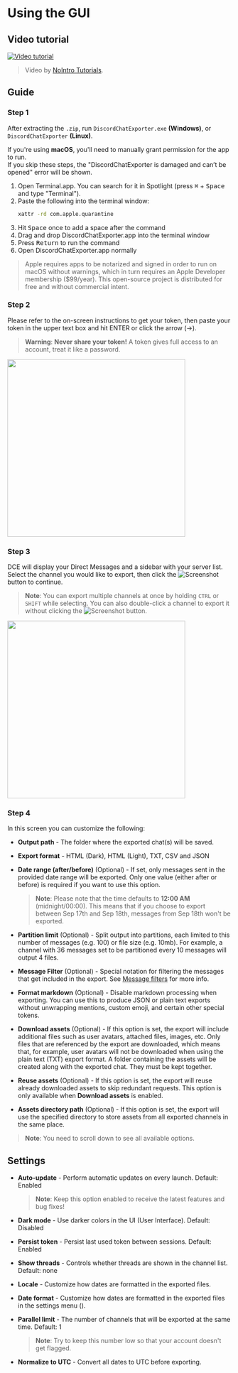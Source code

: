 # Using the GUI

## Video tutorial

[![Video tutorial](https://i.ytimg.com/vi/jjtu0VQXV7I/hqdefault.jpg)](https://youtube.com/watch?v=jjtu0VQXV7I)

> Video by [NoIntro Tutorials](https://youtube.com/channel/UCFezKSxdNKJe77-hYiuXu3Q).

## Guide

### Step 1

After extracting the `.zip`, run `DiscordChatExporter.exe` **(Windows)**, or `DiscordChatExporter` **(Linux)**.

If you're using **macOS**, you'll need to manually grant permission for the app to run.  
If you skip these steps, the "DiscordChatExporter is damaged and can’t be opened" error will be shown.

1. Open Terminal.app. You can search for it in Spotlight (press <kbd>⌘</kbd> + <kbd>Space</kbd> and type "Terminal").
2. Paste the following into the terminal window:
   ```bash
   xattr -rd com.apple.quarantine
   ```
3. Hit <kbd>Space</kbd> once to add a space after the command
4. Drag and drop DiscordChatExporter.app into the terminal window
5. Press <kbd>Return</kbd> to run the command
6. Open DiscordChatExporter.app normally

> Apple requires apps to be notarized and signed in order to run on macOS without warnings, which in turn requires an Apple Developer membership ($99/year). This open-source project is distributed for free and without commercial intent.

### Step 2

Please refer to the on-screen instructions to get your token, then paste your token in the upper text box and hit ENTER or click the arrow (→).

> **Warning**:
> **Never share your token!**
> A token gives full access to an account, treat it like a password.

<img src="https://i.imgur.com/SuLQ5tZ.png" height="400"/>

### Step 3

DCE will display your Direct Messages and a sidebar with your server list. Select the channel you would like to export, then click the ![Screenshot](https://i.imgur.com/dnTOlDa.png) button to continue.

> **Note**:
> You can export multiple channels at once by holding `CTRL` or `SHIFT` while selecting.
> You can also double-click a channel to export it without clicking the ![Screenshot](https://i.imgur.com/dnTOlDa.png) button.

<img src="https://i.imgur.com/JHMFRh2.png" height="400"/>

### Step 4

In this screen you can customize the following:

- **Output path** - The folder where the exported chat(s) will be saved.

- **Export format** - HTML (Dark), HTML (Light), TXT, CSV and JSON

- **Date range (after/before)** (Optional) - If set, only messages sent in the provided date range will be exported. Only one value (either after or before) is required if you want to use this option.
  > **Note**:
  > Please note that the time defaults to **12:00 AM** (midnight/00:00). This means that if you choose to export between Sep 17th and Sep 18th, messages from Sep 18th won't be exported.

- **Partition limit** (Optional) - Split output into partitions, each limited to this number of messages (e.g. 100) or file size (e.g. 10mb). For example, a channel with 36 messages set to be partitioned every 10 messages will output 4 files.

- **Message Filter** (Optional) - Special notation for filtering the messages that get included in the export. See [Message filters](Message-filters.md) for more info.

- **Format markdown** (Optional) - Disable markdown processing when exporting. You can use this to produce JSON or plain text exports without unwrapping mentions, custom emoji, and certain other special tokens.

- **Download assets** (Optional) - If this option is set, the export will include additional files such as user avatars, attached files, images, etc. Only files that are referenced by the export are downloaded, which means that, for example, user avatars will not be downloaded when using the plain text (TXT) export format. A folder containing the assets will be created along with the exported chat. They must be kept together.

- **Reuse assets** (Optional) - If this option is set, the export will reuse already downloaded assets to skip redundant requests. This option is only available when **Download assets** is enabled.

- **Assets directory path** (Optional) - If this option is set, the export will use the specified directory to store assets from all exported channels in the same place.

> **Note**:
> You need to scroll down to see all available options.

## Settings

- **Auto-update** - Perform automatic updates on every launch.
Default: Enabled

  > **Note**:
  > Keep this option enabled to receive the latest features and bug fixes!

- **Dark mode** - Use darker colors in the UI (User Interface).
Default: Disabled

- **Persist token** - Persist last used token between sessions.
Default: Enabled

- **Show threads** - Controls whether threads are shown in the channel list.
Default: none

- **Locale** - Customize how dates are formatted in the exported files.

- **Date format** - Customize how dates are formatted in the exported files in the settings menu ().

- **Parallel limit** - The number of channels that will be exported at the same time.
Default: 1

  > **Note**:
  > Try to keep this number low so that your account doesn't get flagged.

- **Normalize to UTC** - Convert all dates to UTC before exporting.

